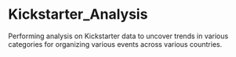 # Kickstarter_Analysis
Performing analysis on Kickstarter data to uncover trends in various categories for organizing various events across various countries.
